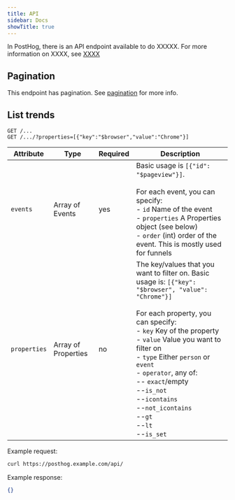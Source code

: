 ```yaml
---
title: API
sidebar: Docs
showTitle: true
---
```



In PostHog, there is an API endpoint available to do XXXXX.
For more information on XXXX, see [XXXX](/docs/user-guides/…)

## Pagination

This endpoint has pagination. See [pagination](/docs/api/overview#pagination) for more info.

## List trends


```shell
GET /...
GET /.../?properties=[{"key":"$browser","value":"Chrome"}]
```

| Attribute | Type | Required | Description |
| --- | --- | --- | --------------------------------------------------------------------------------------------------------------------------------------------------- |
| `events` | Array of Events | yes | Basic usage is `[{"id": "$pageview"}]`.<br /><br />For each event, you can specify:<br />- `id` Name of the event<br />- `properties` A Properties object (see below)<br />- `order` (int) order of the event. This is mostly used for funnels |
| `properties` | Array of Properties | no | The key/values that you want to filter on. Basic usage is: `[{"key": "$browser", "value": "Chrome"}]`<br /><br />For each property, you can specify:<br />- `key` Key of the property<br />- `value` Value you want to filter on<br />- `type` Either `person` or `event`<br />- `operator`, any of: <br />-- `exact`/empty<br />--`is_not`<br />--`icontains`<br />--`not_icontains`<br />--`gt`<br />--`lt`<br />--`is_set` |

Example request:

```bash
curl https://posthog.example.com/api/
```

Example response:

```json
{}
```
